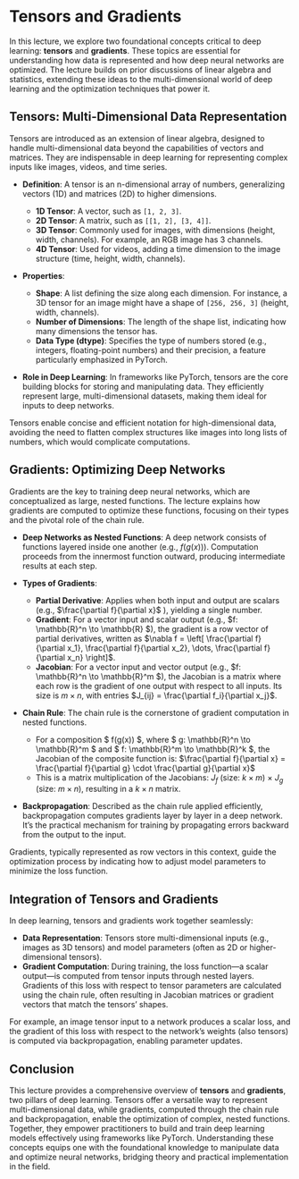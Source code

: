 # Tensors and Gradients

In this lecture, we explore two foundational concepts critical to deep learning: **tensors** and **gradients**. These topics are essential for understanding how data is represented and how deep neural networks are optimized. The lecture builds on prior discussions of linear algebra and statistics, extending these ideas to the multi-dimensional world of deep learning and the optimization techniques that power it.

## Tensors: Multi-Dimensional Data Representation

Tensors are introduced as an extension of linear algebra, designed to handle multi-dimensional data beyond the capabilities of vectors and matrices. They are indispensable in deep learning for representing complex inputs like images, videos, and time series.

- **Definition**: A tensor is an n-dimensional array of numbers, generalizing vectors (1D) and matrices (2D) to higher dimensions.
  - **1D Tensor**: A vector, such as `[1, 2, 3]`.
  - **2D Tensor**: A matrix, such as `[[1, 2], [3, 4]]`.
  - **3D Tensor**: Commonly used for images, with dimensions (height, width, channels). For example, an RGB image has 3 channels.
  - **4D Tensor**: Used for videos, adding a time dimension to the image structure (time, height, width, channels).

- **Properties**:
  - **Shape**: A list defining the size along each dimension. For instance, a 3D tensor for an image might have a shape of `[256, 256, 3]` (height, width, channels).
  - **Number of Dimensions**: The length of the shape list, indicating how many dimensions the tensor has.
  - **Data Type (dtype)**: Specifies the type of numbers stored (e.g., integers, floating-point numbers) and their precision, a feature particularly emphasized in PyTorch.

- **Role in Deep Learning**: In frameworks like PyTorch, tensors are the core building blocks for storing and manipulating data. They efficiently represent large, multi-dimensional datasets, making them ideal for inputs to deep networks.

Tensors enable concise and efficient notation for high-dimensional data, avoiding the need to flatten complex structures like images into long lists of numbers, which would complicate computations.

## Gradients: Optimizing Deep Networks

Gradients are the key to training deep neural networks, which are conceptualized as large, nested functions. The lecture explains how gradients are computed to optimize these functions, focusing on their types and the pivotal role of the chain rule.

- **Deep Networks as Nested Functions**: A deep network consists of functions layered inside one another (e.g., $f(g(x))$). Computation proceeds from the innermost function outward, producing intermediate results at each step.

- **Types of Gradients**:
  - **Partial Derivative**: Applies when both input and output are scalars (e.g., $\frac{\partial f}{\partial x}$ ), yielding a single number.
  - **Gradient**: For a vector input and scalar output (e.g., $f: \mathbb{R}^n \to \mathbb{R} $), the gradient is a row vector of partial derivatives, written as $\nabla f = \left[ \frac{\partial f}{\partial x_1}, \frac{\partial f}{\partial x_2}, \dots, \frac{\partial f}{\partial x_n} \right]$.
  - **Jacobian**: For a vector input and vector output (e.g., $f: \mathbb{R}^n \to \mathbb{R}^m $), the Jacobian is a matrix where each row is the gradient of one output with respect to all inputs. Its size is $m \times n$, with entries $J_{ij} = \frac{\partial f_i}{\partial x_j}$.

- **Chain Rule**: The chain rule is the cornerstone of gradient computation in nested functions.
  - For a composition $ f(g(x)) $, where $ g: \mathbb{R}^n \to \mathbb{R}^m $ and $ f: \mathbb{R}^m \to \mathbb{R}^k $, the Jacobian of the composite function is:
    $\frac{\partial f}{\partial x} = \frac{\partial f}{\partial g} \cdot \frac{\partial g}{\partial x}$
  - This is a matrix multiplication of the Jacobians: $J_f$ (size: $k \times m$) $\times$ $J_g$ (size: $m \times n$), resulting in a $k \times n$ matrix.

- **Backpropagation**: Described as the chain rule applied efficiently, backpropagation computes gradients layer by layer in a deep network. It’s the practical mechanism for training by propagating errors backward from the output to the input.

Gradients, typically represented as row vectors in this context, guide the optimization process by indicating how to adjust model parameters to minimize the loss function.

## Integration of Tensors and Gradients

In deep learning, tensors and gradients work together seamlessly:
- **Data Representation**: Tensors store multi-dimensional inputs (e.g., images as 3D tensors) and model parameters (often as 2D or higher-dimensional tensors).
- **Gradient Computation**: During training, the loss function—a scalar output—is computed from tensor inputs through nested layers. Gradients of this loss with respect to tensor parameters are calculated using the chain rule, often resulting in Jacobian matrices or gradient vectors that match the tensors’ shapes.

For example, an image tensor input to a network produces a scalar loss, and the gradient of this loss with respect to the network’s weights (also tensors) is computed via backpropagation, enabling parameter updates.

## Conclusion

This lecture provides a comprehensive overview of **tensors** and **gradients**, two pillars of deep learning. Tensors offer a versatile way to represent multi-dimensional data, while gradients, computed through the chain rule and backpropagation, enable the optimization of complex, nested functions. Together, they empower practitioners to build and train deep learning models effectively using frameworks like PyTorch. Understanding these concepts equips one with the foundational knowledge to manipulate data and optimize neural networks, bridging theory and practical implementation in the field.

